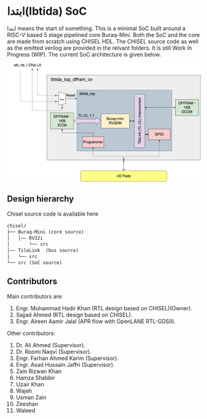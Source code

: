# ابتدا(Ibtida) SoC

ابتدا means the start of something. This is a minimal SoC built around a RISC-V based 5 stage pipelined core Buraq-Mini. Both the SoC and the core are made from scratch using CHISEL HDL. The CHISEL source code as well as the emitted verilog are provided in the relvant folders. It is still Work In Progress (WIP). The current SoC architecture is given below.

<p align=”center”>
<img src="/doc/ibtida-soc.png" > 
</p>

## Design hierarchy

Chisel source code is available here
```
chisel/
├── Buraq-Mini (core source)
│   │–– RV32i
│       └── src
│–– TileLink  (bus source)
│   └── src
└── src (SoC source)

```
## Contributors
Main contributors are:
1. Engr. Muhammad Hadir Khan (RTL design based on CHISEL)(Owner).
2. Sajjad Ahmed              (RTL design based on CHISEL).
3. Engr. Aireen Aamir Jalal  (APR flow with OpenLANE RTL-GDSII).


Other contributors:
1. Dr. Ali Ahmed (Supervisor).
2. Dr. Roomi Naqvi (Supervisor).
3. Engr. Farhan Ahmed Karim (Supervisor).
4. Engr. Asad Hussain Jaffri (Supervisor).
5. Zain Rizwan Khan
6. Hamza Shabbir
7. Uzair Khan
8. Wajeh
9. Usman Zain
10. Zeeshan
11. Waleed
